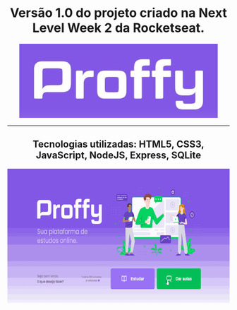 <h1 align="center">
  Versão 1.0 do projeto criado na Next Level Week 2 da Rocketseat.
</h1>
<p align="center">
   <img src="https://github.com/emersonlimas/Proffy/blob/master/public/images/logo-.JPG" width="450" height="168">
</p>
<hr>
<h2 align="center">
  Tecnologias utilizadas:
  HTML5, CSS3, JavaScript, NodeJS, Express, SQLite
</h2>
<p align="center">
   <img src="https://github.com/emersonlimas/Proffy/blob/master/public/images/proffy.gif" width="672" height="306">
</p>
